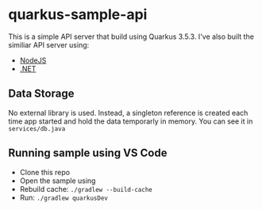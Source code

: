 # quarkus-sample-api

This is a simple API server that build using Quarkus 3.5.3. I've also built the similiar API server using:
- [NodeJS](https://github.com/ahmadnazif/nodejs-sample-api)
- [.NET](https://github.com/ahmadnazif/aspnetcore-aot-sample-api)

## Data Storage
No external library is used. Instead, a singleton reference is created each time app started and hold the data temporarly in memory. You can see it in `services/db.java`

## Running sample using VS Code
- Clone this repo
- Open the sample using
- Rebuild cache: `./gradlew --build-cache`
- Run: `./gradlew quarkusDev`
